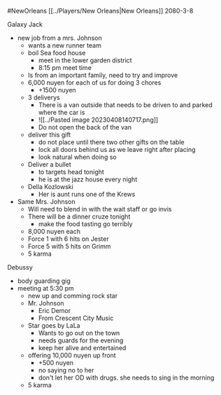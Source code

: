 #NewOrleans
[[../Players/New Orleans|New Orleans]]
2080-3-8

Galaxy Jack
- new job from a mrs. Johnson
	- wants a new runner team
	- boil Sea food house
		- meet in the lower garden district
		- 8:15 pm meet time
	- Is from an important family, need to try and improve
	- 6,000 nuyen for each of us for doing 3 chores
		- +1500 nuyen
	- 3 deliverys
		- There is a van outside that needs to be driven to and parked where the car is
		- ![[../Pasted image 20230408140717.png]]
		- Do not open the back of the van
	- deliver this gift
		- do not place until there two other gifts on the table
		- lock all doors behind us as we leave right after placing
		- look natural when doing so
	- Deliver a bullet
		- to targets head tonight
		- he is at the jazz house every night
	- Della Kozlowski
		- Her is aunt runs one of the Krews
- Same Mrs. Johnson
	- Will need to blend in with the wait staff or go invis
	- There will be a dinner cruze tonight
		- make the food tasting go terribly
	- 8,000 nuyen each
	- Force 1 with 6 hits on Jester
	- Force 5 with 5 hits on Grimm
	- 5 karma

Debussy
- body guarding gig
- meeting at 5:30 pm
	- new up and comming rock star
	- Mr. Johnson
		- Eric Demor
		- From Crescent City Music
	- Star goes by LaLa
		- Wants to go out on the town
		- needs guards for the evening
		- keep her alive and entertained
	- offering 10,000 nuyen up front
		- +500 nuyen
		- no saying no to her
		- don't let her OD with drugs. she needs to sing in the morning
	- 5 karma